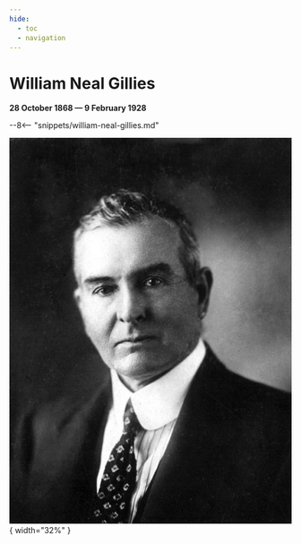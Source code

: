 ```yaml
---
hide:
  - toc
  - navigation
---
```


# William Neal Gillies

**28 October 1868 — 9 February 1928**

--8<-- "snippets/william-neal-gillies.md"

![](../assets/william-neal-gillies.jpg){ width="32%" }
